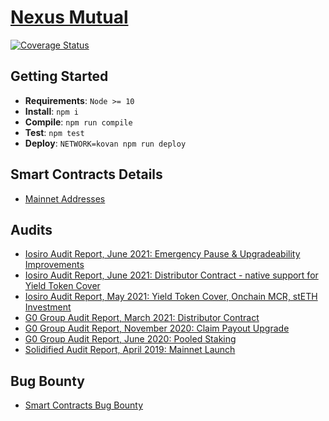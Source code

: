 # [Nexus Mutual](https://app.nexusmutual.io/)

[![Coverage Status](https://coveralls.io/repos/github/NexusMutual/smart-contracts/badge.svg)](https://coveralls.io/github/NexusMutual/smart-contracts)

## Getting Started

- **Requirements**: `Node >= 10`
- **Install**: `npm i` 
- **Compile**: `npm run compile` 
- **Test**: `npm test` 
- **Deploy**: `NETWORK=kovan npm run deploy` 

## Smart Contracts Details

- [Mainnet Addresses](https://api.nexusmutual.io/version-data/)

## Audits

- [Iosiro Audit Report, June 2021: Emergency Pause & Upgradeability Improvements](https://iosiro.com/audits/nexus-mutual-emergency-response-smart-contract-audit)
- [Iosiro Audit Report, June 2021: Distributor Contract - native support for Yield Token Cover](https://iosiro.com/audits/nexus-mutual-distributor-smart-contract-audit)
- [Iosiro Audit Report, May 2021: Yield Token Cover, Onchain MCR, stETH Investment](https://iosiro.com/audits/nexus-mutual-stacked-risk-on-chain-mcr-and-swap-operator-smart-contract-audit)
- [G0 Group Audit Report, March 2021: Distributor Contract](https://nexusmutual.io/pages/G0Group-NexusMutualDistributor.pdf)
- [G0 Group Audit Report, November 2020: Claim Payout Upgrade](https://nexusmutual.io/pages/G0Group-Nexus_CPU.pdf)
- [G0 Group Audit Report, June 2020: Pooled Staking](https://github.com/g0-group/Audits/blob/master/G0Group-NexusMutual2020Jun.pdf)
- [Solidified Audit Report, April 2019: Mainnet Launch](https://github.com/solidified-platform/audits/blob/master/Audit%20Report%20-%20Nexus%20Mutual%20%5B22.04.2019%5D.pdf)

## Bug Bounty

- [Smart Contracts Bug Bounty](https://immunefi.com/bounty/nexusmutual/)
